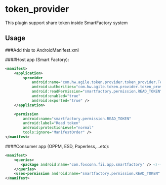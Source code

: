 # token_provider

This plugin support share token inside SmartFactory system

## Usage

###Add this to AndroidManifest.xml

####Host app (Smart Factory):

```xml
<manifest>
    <application>
        <provider
            android:name="com.hw.agile.token.provider.token_provider.TokenProvider"
            android:authorities="com.hw.agile.token.provider.token_provider.TokenProvider"
            android:readPermission="smartfactory.permission.READ_TOKEN"
            android:enabled="true"
            android:exported="true" />
    </application>

    <permission
        android:name="smartfactory.permission.READ_TOKEN"
        android:label="Read token"
        android:protectionLevel="normal"
        tools:ignore="ManifestOrder" />
</manifest>
```


####Consumer app (OPPM, ESD, Paperless,...etc):

```xml
<manifest>
    <queries>
       <package android:name="com.foxconn.fii.app.smartfactory" /> <!--This is host app package-->
    </queries>
    <uses-permission android:name="smartfactory.permission.READ_TOKEN" />
</manifest>
```
